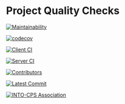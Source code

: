 # Project Quality Checks

[![Maintainability](https://api.codeclimate.com/v1/badges/b19dba8a600e5ab6b49f/maintainability)](https://codeclimate.com/github/INTO-CPS-Association/DTaaS/maintainability)

[![codecov](https://codecov.io/gh/INTO-CPS-Association/DTaaS/branch/feature/distributed-demo/graph/badge.svg?token=18F1J5IIO5)](https://codecov.io/gh/INTO-CPS-Association/DTaaS)

[![Client CI](https://github.com/into-cps-association/dtaas/actions/workflows/client.yml/badge.svg)](https://github.com/into-cps-association/dtaas/actions/workflows/client.yml/badge.svg)

[![Server CI](https://github.com/into-cps-association/dtaas/actions/workflows/server.yml/badge.svg)](https://github.com/into-cps-association/dtaas/actions/workflows/server.yml/badge.svg)

[![Contributors](https://img.shields.io/github/contributors/INTO-CPS-Association/DTaaS)](https://github.com/INTO-CPS-Association/DTaaS/graphs/contributors)

[![Latest Commit](https://img.shields.io/github/last-commit/INTO-CPS-Association/DTaaS)](https://github.com/INTO-CPS-Association/DTaaS/commits/feature/distributed-demo)

[![INTO-CPS Association](https://img.shields.io/badge/INTO_CPS_Association-white)](https://into-cps.org/)


